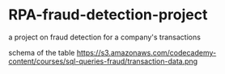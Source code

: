 # RPA-fraud-detection-project
a project on fraud detection for a company's transactions

schema of the table https://s3.amazonaws.com/codecademy-content/courses/sql-queries-fraud/transaction-data.png
